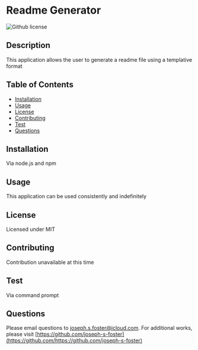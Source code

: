 # Readme Generator
   ![Github license](https://img.shields.io/badge/license-MIT-blue.svg)

  ## Description
  This application allows the user to generate a readme file using a templative format

  ## Table of Contents
  - [Installation](#installation)
  - [Usage](#usage)
 - [License](#license)
  - [Contributing](#contributing)
  - [Test](#test)
  - [Questions](#questions)

  ## Installation
  Via node.js and npm

  ## Usage
  This application can be used consistently and indefinitely

  ## License
 Licensed under MIT

  ## Contributing
  Contribution unavailable at this time

  ## Test
  Via command prompt

  ## Questions
  Please email questions to joseph.s.foster@icloud.com.
  For additional works, please visit [https://github.com/joseph-s-foster](https://github.com/https://github.com/joseph-s-foster)
